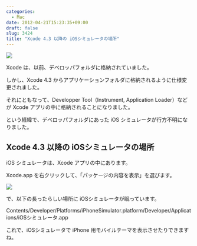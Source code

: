 ```yaml
---
categories:
  - Mac
date: 2012-04-21T15:23:35+09:00
draft: false
slug: 3424
title: "Xcode 4.3 以降の iOSシミュレータの場所"
---
```


![](/images/2012/04/3424_1.png)

Xcode は、以前、デベロッパフォルダに格納されていました。

しかし、Xcode 4.3 からアプリケーションフォルダに格納されるように仕様変更されました。

それにともなって、Developper Tool（Instrument, Application Loader）などが Xcode アプリの中に格納されることになりました。

という経緯で、デベロッパフォルダにあった iOS シミュレータが行方不明になりました。

## Xcode 4.3 以降の iOSシミュレータの場所

iOS シミュレータは、Xcode アプリの中にあります。

Xcode.app を右クリックして、「パッケージの内容を表示」を選びます。

![](/images/2012/04/3424_2.png)

で、以下の長ったらしい場所に iOSシミュレータが眠っています。

Contents/Developer/Platforms/iPhoneSimulator.platform/Developer/Applications/iOSシミュレータ.app

これで、iOSシミュレータで iPhone 用モバイルテーマを表示させたりできますね。
